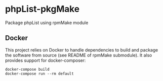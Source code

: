 # phpList-pkgMake
Package phpList using rpmMake module

## Docker
This project relies on Docker to handle dependencies to build and package the software from source (see README 
of rpmMake submodule).
It also provides support for docker-composer:
```
docker-compose build
docker-compose run --rm default
```
